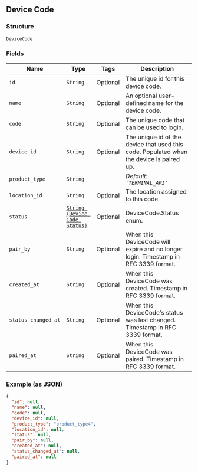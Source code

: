 ## Device Code

### Structure

`DeviceCode`

### Fields

| Name | Type | Tags | Description |
|  --- | --- | --- | --- |
| `id` | `String` | Optional | The unique id for this device code. |
| `name` | `String` | Optional | An optional user-defined name for the device code. |
| `code` | `String` | Optional | The unique code that can be used to login. |
| `device_id` | `String` | Optional | The unique id of the device that used this code. Populated when the device is paired up. |
| `product_type` | `String` |  | *Default: `'TERMINAL_API'`* |
| `location_id` | `String` | Optional | The location assigned to this code. |
| `status` | [`String (Device Code Status)`](/doc/models/device-code-status.md) | Optional | DeviceCode.Status enum. |
| `pair_by` | `String` | Optional | When this DeviceCode will expire and no longer login. Timestamp in RFC 3339 format. |
| `created_at` | `String` | Optional | When this DeviceCode was created. Timestamp in RFC 3339 format. |
| `status_changed_at` | `String` | Optional | When this DeviceCode's status was last changed. Timestamp in RFC 3339 format. |
| `paired_at` | `String` | Optional | When this DeviceCode was paired. Timestamp in RFC 3339 format. |

### Example (as JSON)

```json
{
  "id": null,
  "name": null,
  "code": null,
  "device_id": null,
  "product_type": "product_type4",
  "location_id": null,
  "status": null,
  "pair_by": null,
  "created_at": null,
  "status_changed_at": null,
  "paired_at": null
}
```

